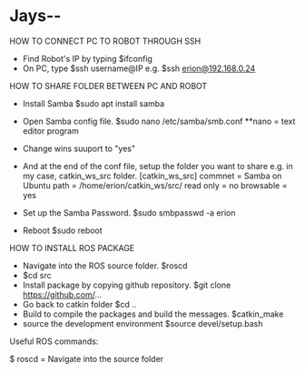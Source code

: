 # Jays--

HOW TO CONNECT PC TO ROBOT THROUGH SSH
 - Find Robot's IP by typing $ifconfig
 - On PC, type $ssh username@IP   e.g. $ssh erion@192.168.0.24

HOW TO SHARE FOLDER BETWEEN PC AND ROBOT
 - Install Samba  $sudo apt install samba
 - Open Samba config file.   $sudo nano /etc/samba/smb.conf     **nano = text editor program
 - Change wins suuport to "yes"
 - And at the end of the conf file, setup the folder you want to share
e.g. in my case, catkin_ws_src folder.
[catkin_ws_src]
commnet = Samba on Ubuntu
path = /home/erion/catkin_ws/src/
read only = no
browsable = yes

 - Set up the Samba Password.   $sudo smbpasswd -a erion
 - Reboot  $sudo reboot



HOW TO INSTALL ROS PACKAGE
 - Navigate into the ROS source folder.    $roscd
 - $cd src
 - Install package by copying github repository.   $git clone https://github.com/...
 - Go back to catkin folder $cd ..
 - Build to compile the packages and build the messages. $catkin_make
 - source the development environment $source devel/setup.bash


Useful ROS commands:

$ roscd     = Navigate into the source folder

